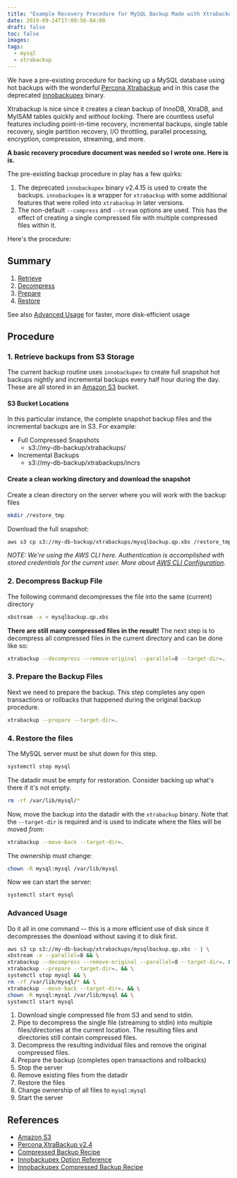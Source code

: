 ```yaml
---
title: "Example Recovery Procedure for MySQL Backup Made with Xtrabackup"
date: 2019-09-24T17:09:56-04:00
draft: false
toc: false
images:
tags:
  - mysql
  - xtrabackup
---
```


We have a pre-existing procedure for backing up a MySQL database using hot backups with the wonderful [Percona Xtrabackup](https://www.percona.com/doc/percona-xtrabackup/2.4/index.html) and in this case the deprecated [innobackupex](https://www.percona.com/doc/percona-xtrabackup/2.4/innobackupex/innobackupex_option_reference.html) binary.

Xtrabackup is nice since it creates a clean backup of InnoDB, XtraDB, and MyISAM tables quickly and _without locking_. There are countless useful features including point-in-time recovery, incremental backups, single table recovery, single partition recovery, I/O throttling, parallel processing, encryption, compression, streaming, and more.

**A basic recovery procedure document was needed so I wrote one. Here is is.**

The pre-existing backup procedure in play has a few quirks:

1. The deprecated `innobackupex` binary v2.4.15 is used to create the backups. `innobackupex` is a wrapper for `xtrabackup` with some additional features that were rolled into `xtrabackup` in later versions.
2. The non-default `--compress` and `--stream` options are used. This has the effect of creating a single compressed file with multiple compressed files within it.

Here's the procedure:

## Summary

1. [Retrieve](#1-retrieve-backups-from-s3-storage)
2. [Decompress](#2-decompress-backup-file)
3. [Prepare](#3-prepare-the-backup-files)
3. [Restore](#4-prepare-the-backup-files)

See also [Advanced Usage](#advanced-usage) for faster, more disk-efficient usage

## Procedure

### 1. Retrieve backups from S3 Storage

The current backup routine uses `innobackupex` to create full snapshot hot backups nightly and incremental backups every half hour during the day. These are all stored in an [Amazon S3](https://aws.amazon.com/s3/) bucket.

#### S3 Bucket Locations

In this particular instance, the complete snapshot backup files and the incremental backups are in S3. For example:

* Full Compressed Snapshots
    * s3://my-db-backup/xtrabackups/
* Incremental Backups
    * s3://my-db-backup/xtrabackups/incrs

#### Create a clean working directory and download the snapshot

Create a clean directory on the server where you will work with the backup files
```sh
mkdir /restore_tmp
```  

Download the full snapshot:
```sh
aws s3 cp s3://my-db-backup/xtrabackups/mysqlbackup.qp.xbs /restore_tmp/
```

_NOTE: We're using the AWS CLI here. Authentication is accomplished with stored credentials for the current user. More about [AWS CLI Configuration](https://docs.aws.amazon.com/cli/latest/userguide/cli-chap-configure.html)._

### 2. Decompress Backup File

The following command decompresses the file into the same (current) directory
```sh
xbstream -x < mysqlbackup.qp.xbs
```

**There are still many compressed files in the result!** The next step is to decompress all compressed files in the current directory and can be done like so:
```sh
xtrabackup --decompress --remove-original --parallel=8 --target-dir=.
```

### 3. Prepare the Backup Files

Next we need to prepare the backup. This step completes any open transactions or rollbacks that happened during the original backup procedure.
```sh
xtrabackup --prepare --target-dir=.
```

### 4. Restore the files

The MySQL server must be shut down for this step.
```sh
systemctl stop mysql
```

The datadir must be empty for restoration. Consider backing up what's there if it's not empty.
```sh
rm -rf /var/lib/mysql/*
```

Now, move the backup into the datadir with the `xtrabackup` binary. Note that the `--target-dir` is required and is used to indicate where the files will be moved _from_:
```sh
xtrabackup --move-back --target-dir=.
```

The ownership must change:
```sh
chown -R mysql:mysql /var/lib/mysql
```

Now we can start the server:
```sh
systemctl start mysql
```

### Advanced Usage

Do it all in one command -- this is a more efficient use of disk since it decompresses the download without saving it to disk first.
```sh
aws s3 cp s3://my-db-backup/xtrabackups/mysqlbackup.qp.xbs - | \
xbstream -x --parallel=8 && \
xtrabackup --decompress --remove-original --parallel=8 --target-dir=. && \
xtrabackup --prepare --target-dir=. && \
systemctl stop mysql && \
rm -rf /var/lib/mysql/* && \
xtrabackup --move-back --target-dir=. && \
chown -R mysql:mysql /var/lib/mysql && \
systemctl start mysql

```

1. Download single compressed file from S3 and send to stdin.
2. Pipe to decompress the single file (streaming to stdin) into multiple files/directories at the current location. The resulting files and directories still contain compressed files.
3. Decompress the resulting individual files and remove the original compressed files.
4. Prepare the backup (completes open transactions and rollbacks)
5. Stop the server
6. Remove existing files from the datadir
7. Restore the files
8. Change ownership of all files to `mysql:mysql`
9. Start the server

## References

* [Amazon S3](https://aws.amazon.com/s3/)
* [Percona XtraBackup v2.4](https://www.percona.com/doc/percona-xtrabackup/2.4/index.html)
* [Compressed Backup Recipe](https://www.percona.com/doc/percona-xtrabackup/2.4/backup_scenarios/compressed_backup.html)
* [Innobackupex Option Reference](https://www.percona.com/doc/percona-xtrabackup/2.4/innobackupex/innobackupex_option_reference.html)
* [Innobackupex Compressed Backup Recipe](https://www.percona.com/doc/percona-xtrabackup/2.4/howtos/recipes_ibkx_compressed.html)

